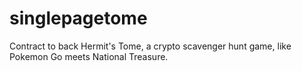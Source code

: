 # singlepagetome
Contract to back Hermit's Tome, a crypto scavenger hunt game, like Pokemon Go meets National Treasure.
